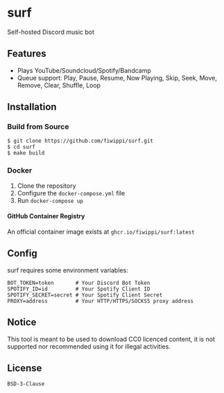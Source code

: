 # surf
Self-hosted Discord music bot

## Features
- Plays YouTube/Soundcloud/Spotify/Bandcamp
- Queue support: Play, Pause, Resume, Now Playing, Skip, Seek, Move, Remove, Clear, Shuffle, Loop

## Installation
### Build from Source
```console
$ git clone https://github.com/fiwippi/surf.git
$ cd surf
$ make build
```

### Docker
1. Clone the repository
2. Configure the `docker-compose.yml` file
3. Run `docker-compose up`

#### GitHub Container Registry
An official container image exists at `ghcr.io/fiwippi/surf:latest`

## Config
surf requires some environment variables:
```dotenv
BOT_TOKEN=token       # Your Discord Bot Token
SPOTIFY_ID=id         # Your Spotify Client ID
SPOTIFY_SECRET=secret # Your Spotify Client Secret
PROXY=address         # Your HTTP/HTTPS/SOCKS5 proxy address
```

## Notice
This tool is meant to be used to download CC0 licenced content, it is not supported nor recommended using it for illegal activities.

## License
`BSD-3-Clause`
